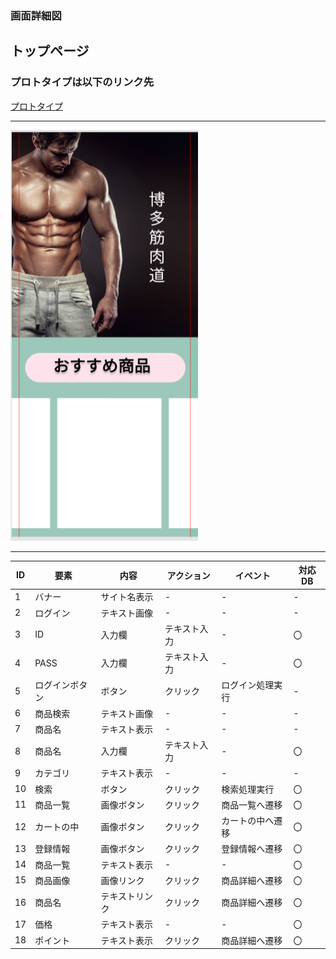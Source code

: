 ### 画面詳細図
## トップページ
### プロトタイプは以下のリンク先
[プロトタイプ](https://www.figma.com/file/Pqxi2y44YTWSKGWWfdttzX/Mydesign)
*****
<img src = "123.png" width = "300">

*****

|ID|要素|内容|アクション|イベント|対応DB|
|----|-----|-----|-------|-------|-----|
|1|バナー|サイト名表示|-|-|-|
|2|ログイン|テキスト画像|-|-|-|
|3|ID|入力欄|テキスト入力|-|〇|
|4|PASS|入力欄|テキスト入力|-|〇|
|5|ログインボタン|ボタン|クリック|ログイン処理実行|-|
|6|商品検索|テキスト画像|-|-|-|
|7|商品名|テキスト表示|-|-|-|
|8|商品名|入力欄|テキスト入力|-|〇|
|9|カテゴリ|テキスト表示|-|-|-|
|10|検索|ボタン|クリック|検索処理実行|〇|
|11|商品一覧|画像ボタン|クリック|商品一覧へ遷移|〇|
|12|カートの中|画像ボタン|クリック|カートの中へ遷移|〇|
|13|登録情報|画像ボタン|クリック|登録情報へ遷移|〇|
|14|商品一覧|テキスト表示|-|-|〇|
|15|商品画像|画像リンク|クリック|商品詳細へ遷移|〇|
|16|商品名|テキストリンク|クリック|商品詳細へ遷移|〇|
|17|価格|テキスト表示|-|-|〇|
|18|ポイント|テキスト表示|クリック|商品詳細へ遷移|〇|
